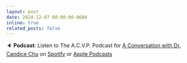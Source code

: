 ```yaml
---
layout: post
date: 2024-12-07 00:00:00-0600
inline: true
related_posts: false
---
```


🔈 **Podcast**: Listen to The A.C.V.P. Podcast for [A Conversation with Dr. Candice Chu](https://acvppodcast.podbean.com/e/season-02-episode-13-a-conversation-with-dr-candice-chu/) on [Spotify](https://open.spotify.com/show/05Eo9GsImJE1J5gfZwrLGy) or [Apple Podcasts](https://podcasts.apple.com/us/podcast/season-02-episode-13-a-conversation-with-dr-candice-chu/id1706530506?i=1000679583673)

